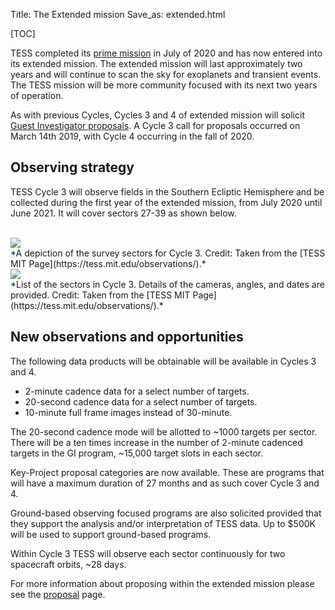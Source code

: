 Title: The Extended mission
Save_as: extended.html

[TOC]

TESS completed its [prime mission](primary.html) in July of 2020 and has now entered into its extended mission.
The extended mission will last approximately two years and will continue to scan the sky for exoplanets and transient events.
The TESS mission will be more community focused with its next two years of operation.

As with previous Cycles, Cycles 3 and 4 of extended mission will solicit [Guest Investigator proposals](proposing-investigations.html). 
A Cycle 3 call for proposals occurred on March 14th 2019, with Cycle 4 occurring in the fall of 2020.

## Observing strategy

TESS Cycle 3 will observe fields in the Southern Ecliptic Hemisphere and be collected during the first year of the extended mission, from July 2020 until June 2021. It will cover sectors 27-39 as shown below. 

<br/>
  <img class="img-responsive" style="max-width:90%;" src="images/Cycle3sectors.png">
<br/>
*A depiction of the survey sectors for Cycle 3. Credit: Taken from the [TESS MIT Page](https://tess.mit.edu/observations/).*

<br/>
  <img class="img-responsive" style="max-width:75%;" src="images/Cycle3table.png">
<br/>
*List of the sectors in Cycle 3. Details of the cameras, angles, and dates are provided. Credit: Taken from the [TESS MIT Page](https://tess.mit.edu/observations/).*

## New observations and opportunities

The following data products will be obtainable will be available in Cycles 3 and 4.

* 2-minute cadence data for a select number of targets.
* 20-second cadence data for a select number of targets.
* 10-minute full frame images instead of 30-minute.

The 20-second cadence mode will be allotted to ~1000 targets per sector.
There will be a ten times  increase in the  number  of 2-minute cadenced targets in the GI program, ~15,000 target slots in each sector.

Key-Project proposal categories are now available. These are programs that will have a maximum duration of  27 months and as such cover Cycle 3 and 4.

Ground-based observing focused programs are also solicited provided that they support the analysis and/or interpretation of TESS data. Up to $500K will be used to support ground-based programs.

Within Cycle 3 TESS will observe each sector continuously for two spacecraft orbits, ~28 days.

For more information about proposing within the extended mission please see the [proposal](proposing-investigations.html) page.

